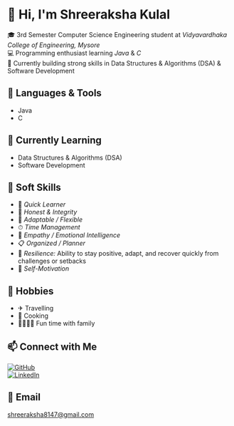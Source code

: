 # 👋 Hi, I'm Shreeraksha Kulal

🎓 3rd Semester Computer Science Engineering student at *Vidyavardhaka College of Engineering, Mysore*  
💻 Programming enthusiast learning *Java* & *C*  
🌱 Currently building strong skills in Data Structures & Algorithms (DSA) & Software Development


## 🧰 Languages & Tools
- Java  
- C  

## 🌱 Currently Learning
- Data Structures & Algorithms (DSA)  
- Software Development  



## 🧠 Soft Skills
- 🌟 *Quick Learner*  
- 🤝 *Honest & Integrity*  
- 🔄 *Adaptable / Flexible*  
- ⏱ *Time Management*  
- 💛 *Empathy / Emotional Intelligence*  
- 📋 *Organized / Planner*  
- 💪 *Resilience:* Ability to stay positive, adapt, and recover quickly from challenges or setbacks  
- 🚀 *Self-Motivation*  



## 🎨 Hobbies
- ✈ Travelling  
- 🍳 Cooking  
- 👨‍👩‍👧‍👦 Fun time with family  



## 📫 Connect with Me
[![GitHub](https://img.shields.io/badge/GitHub-Profile-black?style=for-the-badge&logo=github&logoColor=white)](https://github.com/Shreeraksha277)  
[![LinkedIn](https://img.shields.io/badge/LinkedIn-Profile-blue?style=for-the-badge&logo=linkedin&logoColor=white)](https://www.linkedin.com/in/shreeraksha-43584332a/)  



## 📧 Email
shreeraksha8147@gmail.com
